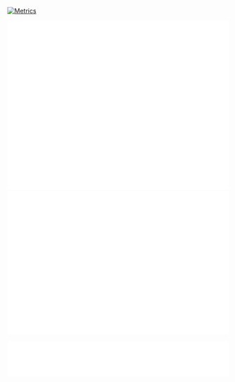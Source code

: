 [![Metrics](https://github.com/seven9nrh/seven9nrh/actions/workflows/metrics.yml/badge.svg)](https://github.com/seven9nrh/seven9nrh/actions/workflows/metrics.yml)

![Metrics](/github-metrics.svg)![Calendar](/metrics.plugin.isocalendar.fullyear.svg)

![Icons](/metrics.plugin.topics.icons.svg)
